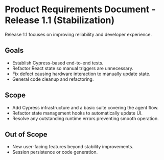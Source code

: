 # Product Requirements Document - Release 1.1 (Stabilization)

Release 1.1 focuses on improving reliability and developer experience.

## Goals
- Establish Cypress-based end-to-end tests.
- Refactor React state so manual triggers are unnecessary.
- Fix defect causing hardware interaction to manually update state.
- General code cleanup and refactoring.

## Scope
- Add Cypress infrastructure and a basic suite covering the agent flow.
- Refactor state management hooks to automatically update UI.
- Resolve any outstanding runtime errors preventing smooth operation.

## Out of Scope
- New user-facing features beyond stability improvements.
- Session persistence or code generation.

